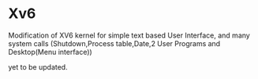 # Xv6
Modification of XV6 kernel for simple text based User Interface, and many system calls (Shutdown,Process table,Date,2 User Programs and Desktop(Menu interface))

yet to be updated.

